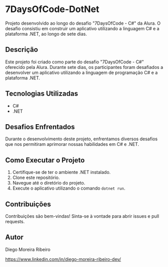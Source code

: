 # 7DaysOfCode-DotNet

Projeto desenvolvido ao longo do desafio "7DaysOfCode - C#" da Alura. O desafio consistiu em construir um aplicativo utilizando a linguagem C# e a plataforma .NET, ao longo de sete dias.

## Descrição

Este projeto foi criado como parte do desafio "7DaysOfCode - C#" oferecido pela Alura. Durante sete dias, os participantes foram desafiados a desenvolver um aplicativo utilizando a linguagem de programação C# e a plataforma .NET.

## Tecnologias Utilizadas

- C#
- .NET

## Desafios Enfrentados

Durante o desenvolvimento deste projeto, enfrentamos diversos desafios que nos permitiram aprimorar nossas habilidades em C# e .NET.

## Como Executar o Projeto

1. Certifique-se de ter o ambiente .NET instalado.
2. Clone este repositório.
3. Navegue até o diretório do projeto.
4. Execute o aplicativo utilizando o comando `dotnet run`.

## Contribuições

Contribuições são bem-vindas! Sinta-se à vontade para abrir issues e pull requests.

## Autor

Diego Moreira Ribeiro

https://www.linkedin.com/in/diego-moreira-ribeiro-dev/
